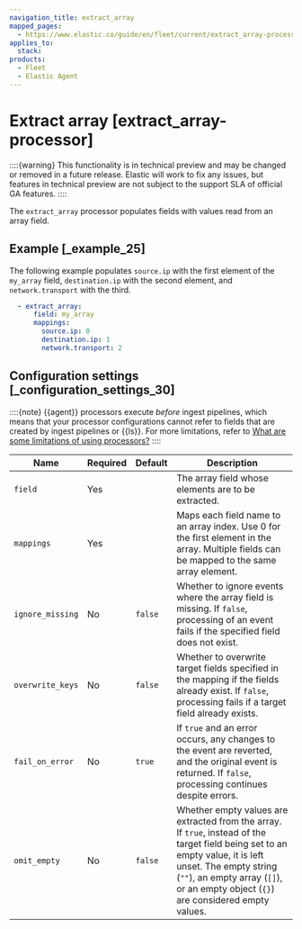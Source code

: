 ```yaml
---
navigation_title: extract_array
mapped_pages:
  - https://www.elastic.co/guide/en/fleet/current/extract_array-processor.html
applies_to:
  stack:
products:
  - Fleet
  - Elastic Agent
---
```


# Extract array [extract_array-processor]


::::{warning}
This functionality is in technical preview and may be changed or removed in a future release. Elastic will work to fix any issues, but features in technical preview are not subject to the support SLA of official GA features.
::::


The `extract_array` processor populates fields with values read from an array field.


## Example [_example_25]

The following example populates `source.ip` with the first element of the `my_array` field, `destination.ip` with the second element, and `network.transport` with the third.

```yaml
  - extract_array:
      field: my_array
      mappings:
        source.ip: 0
        destination.ip: 1
        network.transport: 2
```


## Configuration settings [_configuration_settings_30]

::::{note}
{{agent}} processors execute *before* ingest pipelines, which means that your processor configurations cannot refer to fields that are created by ingest pipelines or {{ls}}. For more limitations, refer to [What are some limitations of using processors?](/reference/fleet/agent-processors.md#limitations)
::::


| Name | Required | Default | Description |
| --- | --- | --- | --- |
| `field` | Yes |  | The array field whose elements are to be extracted. |
| `mappings` | Yes |  | Maps each field name to an array index. Use 0 for the first element in the array. Multiple fields can be mapped to the same array element. |
| `ignore_missing` | No | `false` | Whether to ignore events where the array field is missing. If `false`, processing of an event fails if the specified field does not exist. |
| `overwrite_keys` | No | `false` | Whether to overwrite target fields specified in the mapping if the fields already exist. If `false`, processing fails if a target field already exists. |
| `fail_on_error` | No | `true` | If `true` and an error occurs, any changes to the event are reverted, and the original event is returned. If `false`, processing continues despite errors. |
| `omit_empty` | No | `false` | Whether empty values are extracted from the array. If `true`, instead of the target field being set to an empty value, it is left unset. The empty string (`""`), an empty array (`[]`), or an empty object (`{}`) are considered empty values. |

